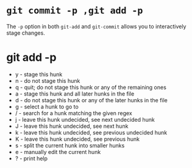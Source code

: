   # `git commit -p ,git add -p`

The `-p` option in both `git-add` and `git-commit` allows you to interactively stage changes.

# git add -p  

- y - stage this hunk  
- n - do not stage this hunk  
- q - quit; do not stage this hunk or any of the remaining ones  
- a - stage this hunk and all later hunks in the file
- d - do not stage this hunk or any of the later hunks in the file
- g - select a hunk to go to
- / - search for a hunk matching the given regex
- j - leave this hunk undecided, see next undecided hunk
- J - leave this hunk undecided, see next hunk
- k - leave this hunk undecided, see previous undecided hunk
- K - leave this hunk undecided, see previous hunk
- s - split the current hunk into smaller hunks
- e - manually edit the current hunk
- ? - print help

